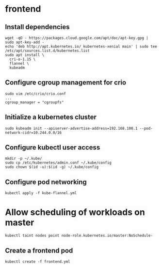 # frontend

## Install dependencies

```
wget -qO - https://packages.cloud.google.com/apt/doc/apt-key.gpg | sudo apt-key-add -
echo 'deb http://apt.kubernetes.io/ kubernetes-xenial main' | sudo tee /etc/apt/sources.list.d/kubernetes.list
sudo apt install \
  cri-o-1.15 \
  flannel \
  kubeadm
```

## Configure cgroup management for crio
```
sudo vim /etc/crio/crio.conf
...
cgroup_manager = "cgroupfs"
```

## Initialize a kubernetes cluster
```
sudo kubeadm init --apiserver-advertise-address=192.168.100.1 --pod-network-cidr=10.244.0.0/16
```

## Configure kubectl user access
```
mkdir -p ~/.kube/
sudo cp /etc/kubernetes/admin.conf ~/.kube/config
sudo chown $(id -u):$(id -g) ~/.kube/config
```

## Configure pod networking
```
kubectl apply -f kube-flannel.yml
```

# Allow scheduling of workloads on master
```
kubectl taint nodes point node-role.kubernetes.io/master:NoSchedule-
```

## Create a frontend pod
```
kubectl create -f frontend.yml
```
